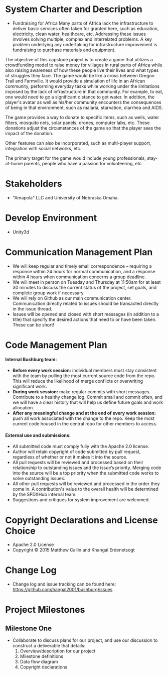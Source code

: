 # System Charter and Description
* Fundraising for Africa
Many parts of Africa lack the infrastructure to deliver basic services often taken for granted here, such as education, electricity, clean water, healthcare, etc. Addressing these issues involves solving multiple, complex and interrelated problems. A key problem underlying any undertaking for infrastructure improvement is fundraising to purchase materials and equipment.

The objective of this capstone project is to create a game that utilizes a crowdfunding model to raise money for villages in rural parts of Africa while also raising awareness of how these people live their lives and what types of struggles they face. The game would be like a cross between Oregon Trail and Farmville. It would provide a simulation of life in an African community, performing everyday tasks while working under the limitations imposed by the lack of infrastructure in that community. For example, to eat, one would need to go a significant distance to get water. In addition, the player's avatar as well as his/her community encounters the consequences of being in that environment, such as malaria, starvation, diarrhea and AIDS.

The game provides a way to donate to specific items, such as wells, water filters, mosquito nets, solar panels, drones, computer labs, etc. These donations adjust the circumstances of the game so that the player sees the impact of the donation.

Other features can also be incorporated, such as multi-player support, integration with social networks, etc.

The primary target for the game would include young professionals, stay-at-home parents, people who have a passion for volunteering, etc.

# Stakeholders
* "Amapola" LLC and University of Nebraska Omaha.

# Develop Environment 
* Unity3d

# Communication Management Plan
* We will keep regular and timely email correspondence – requiring a response within 24 hours for normal communication, and a response within 4 hours when communication concerns a group deadline. 
* We will meet in person on Tuesday and Thursday at 11:50am for at least 30 minutes to discuss the current status of the project, set goals, and complete group work if necessary.
* We will rely on Github as our main communication center. Communication directly related to issues should be transacted directly in the issue thread. 
* Issues will be opened and closed with short messages (in addition to a title) that specify the desired actions that need to or have been taken. These can be short!

# Code Management Plan
#### Internal Bushburg team:
* **Before every work session:** individual members must stay consistent with the team by pulling the most current source code from the repo. This will reduce the likelihood of merge conflicts or overwriting significant work. 
* **During work session:** make regular commits with short messages. Contribute to a healthy change log. Commit small and commit often, and we will have a clear history that will help us define future goals and work allocation.
* **After any meaningful change and at the end of every work session:** push all work associated with the change to the repo. Keep the most current code housed in the central repo for other members to access.

#### External use and submissions:
* All submitted code must comply fully with the Apache 2.0 license. 
* Author will retain copyright of code submitted by pull request, regardless of whether or not it makes it into the source. 
* All pull requests will be reviewed and processed based on their relationship to outstanding issues and the issue’s priority. Merging code into the source will be a top priority when the submitted code works to solve outstanding issues.
* All other pull requests will be reviewed and processed in the order they come in. A contribution's value to the overall health will be determined by the SPDXHub internal team.
* Suggestions and critiques for system improvement are welcomed. 

# Copyright Declarations and License Choice
* Apache 2.0 License
* Copyright © 2015 Matthew Callin and Khangal Erdenetsogt

# Change Log
* Change log and issue tracking can be found here: https://github.com/hangal2001/bushburg/issues

# Project Milestones

## Milestone One
* Collaborate to discuss plans for our project, and use our discussion to construct a deliverable that details:
  1. Overview/description for our project
  2. Milestone definitions
  3. Data flow diagram
  4. Copyright declarations








